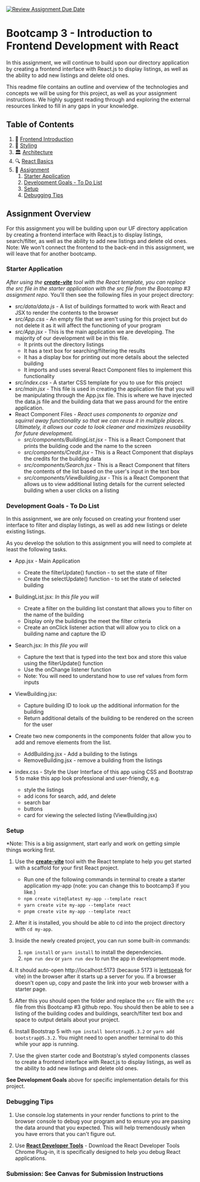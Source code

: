 [![Review Assignment Due Date](https://classroom.github.com/assets/deadline-readme-button-24ddc0f5d75046c5622901739e7c5dd533143b0c8e959d652212380cedb1ea36.svg)](https://classroom.github.com/a/lZM4Ja0R)

# Bootcamp 3 - Introduction to Frontend Development with React

In this assignment, we will continue to build upon our directory application by creating a frontend interface with React.js to display listings, as well as the ability to add new listings and delete old ones.

This readme file contains an outline and overview of the technologies and concepts we will be using for this project, as well as your assignment instructions. We highly suggest reading through and exploring the external resources linked to fill in any gaps in your knowledge.

## Table of Contents

1. 🙈 [Frontend Introduction](docs/introduction.md)
2. 🎨 [Styling](docs/styling.md)
3. 🏛️ [Architecture](docs/architecture.md)
4. 🔍 [React Basics](docs/react-basics.md)
5. 📝 [Assignment](#assignment-overview)
   1. [Starter Application](#starter-application)
   2. [Development Goals - To Do List](#development-goals---to-do-list)
   3. [Setup](#setup)
   4. [Debugging Tips](#debugging-tips)

## Assignment Overview

For this assignment you will be building upon our UF directory application by creating a frontend interface with React.js to display listings, search/filter, as well as the ability to add new listings and delete old ones. Note: We won't connect the frontend to the back-end in this assignment, we will leave that for another bootcamp.

### Starter Application

*After using the [**create-vite**](https://vitejs.dev/guide/#scaffolding-your-first-vite-project) tool with the React template, you can replace the src file in the starter application with the src file from the Bootcamp #3 assignment repo*. You'll then see the following files in your project directory:

- *src/data/data.js* - A list of buildings formatted to work with React and JSX to render the contents to the browser
- *src/App.css* - An empty file that we aren't using for this project but do not delete it as it will affect the functioning of your program
- *src/App.jsx* - This is the main application we are developing. The majority of our development will be in this file.
  - It prints out the directory listings
  - It has a text box for searching/filtering the results
  - It has a display box for printing out more details about the selected building
  - It imports and uses several React Component files to implement this functionality
- *src/index.css* - A starter CSS template for you to use for this project
- *src/main.jsx* - This file is used in creating the application file that you will be manipulating through the App.jsx file. This is where we have injected the data.js file and the building data that we pass around for the entire application.
- React Component Files - *React uses components to organize and squirrel away functionality so that we can reuse it in multiple places. Ultimately, it allows our code to look cleaner and maximizes reusability for future development.*
  - *src/components/BuildingList.jsx* - This is a React Component that prints the building code and the name to the screen
  - *src/components/Credit.jsx* - This is a React Component that displays the credits for the building data
  - *src/components/Search.jsx*  - This is a React Component that filters the contents of the list based on the user's input in the text box
  - *src/components/ViewBuilding.jsx* - This is a React Component that allows us to view additional listing details for the current selected building when a user clicks on a listing

### Development Goals - To Do List

In this assignment, we are only focused on creating your frontend user interface to filter and display listings, as well as add new listings or delete existing listings.

As you develop the solution to this assignment you will need to complete at least the following tasks.  

- App.jsx - Main Application
  - Create the filterUpdate() function - to set the state of filter
  - Create the selectUpdate() function - to set the state of selected building

- BuildingList.jsx: *In this file you will*
  - Create a filter on the building list constant that allows you to filter on the name of the building
  - Display only the buildings the meet the filter criteria
  - Create an onClick listener action that will allow you to click on a building name and capture the ID

- Search.jsx: *In this file you will*
  - Capture the text that is typed into the text box and store this value using the filterUpdate() function
  - Use the onChange listener function
  - Note: You will need to understand how to use ref values from form inputs

- ViewBuilding.jsx:
  - Capture building ID to look up the additional information for the building
  - Return additional details of the building to be rendered on the screen for the user

- Create two new components in the components folder that allow you to add and remove elements from the list.
  - AddBuilding.jsx - Add a building to the listings
  - RemoveBuilding.jsx - remove a building from the listings

- index.css - Style the User Interface of this app using CSS and Bootstrap 5 to make this app look professional and user-friendly, e.g.
  - style the listings
  - add icons for search, add, and delete
  - search bar
  - buttons
  - card for viewing the selected listing (ViewBuilding.jsx)

### Setup

*Note: This is a big assignment, start early and work on getting simple things working first. 

1. Use the [**create-vite**](https://vitejs.dev/guide/#scaffolding-your-first-vite-project) tool with the React template to help you get started with a scaffold for your first React project.
   - Run one of the following commands in terminal to create a starter application my-app (note: you can change this to bootcamp3 if you like.)
   - `npm create vite@latest my-app --template react`
   - `yarn create vite my-app --template react`
   - `pnpm create vite my-app --template react`

2. After it is installed, you should be able to cd into the project directory with `cd my-app`.

3. Inside the newly created project, you can run some built-in commands:
   1. `npm install` or `yarn install` to install the dependencies.
   2. `npm run dev` or `yarn run dev` to run the app in development mode.

4. It should auto-open http://localhost:5173 (because 5173 is [leetspeak](https://en.wikipedia.org/wiki/Leet#:~:text=Leet%20(or%20%221337%22),via%20reflection%20or%20other%20resemblance.) for vite) in the browser after it starts up a server for you. If a browser doesn't open up, copy and paste the link into your web browser with a starter page.

5. After this you should open the folder and replace the `src` file with the `src` file from this Bootcamp #3 github repo. You should then be able to see a listing of the building codes and buildings, search/filter text box and space to output details about your project.

6. Install Bootstrap 5 with `npm install bootstrap@5.3.2` or `yarn add bootstrap@5.3.2`. You might need to open another terminal to do this while your app is running.

7. Use the given starter code and Bootstrap's styled components classes to create a frontend interface with React.js to display listings, as well as the ability to add new listings and delete old ones.

**See Development Goals** above for specific implementation details for this project.

### Debugging Tips

1. Use console.log statements in your render functions to print to the browser console to debug your program and to ensure you are passing the data around that you expected. This will help tremendously when you have errors that you can't figure out.

2. Use [**React Developer Tools**](https://react.dev/learn/react-developer-tools) - Download the React Developer Tools Chrome Plug-in, it is specifically designed to help you debug React applications.

### Submission: See Canvas for Submission Instructions
